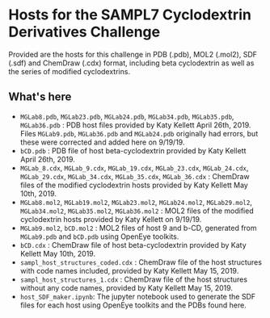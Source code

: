 # Hosts for the SAMPL7 Cyclodextrin Derivatives Challenge

Provided are the hosts for this challenge in PDB (.pdb), MOL2 (.mol2), SDF (.sdf) and ChemDraw (.cdx) format, including beta cyclodextrin as well as the series of modified cyclodextrins.


## What's here

- `MGLab8.pdb`, `MGLab23.pdb`, `MGLab24.pdb`, `MGLab34.pdb`, `MGLab35.pdb`, `MGLab36.pdb` : PDB host files provided by Katy Kellett April 26th, 2019. Files `MGLab9.pdb`, `MGLab36.pdb` and `MGLab24.pdb` originally had errors, but these were corrected and added here on 9/19/19.
- `bCD.pdb` : PDB file of host beta-cyclodextrin provided by Katy Kellett April 26th, 2019.
- `MGLab_8.cdx`, `MGLab_9.cdx`, `MGLab_19.cdx`, `MGLab_23.cdx`, `MGLab_24.cdx`, `MGLab_29.cdx`, `MGLab_34.cdx`, `MGLab_35.cdx`, `MGLab_36.cdx` : ChemDraw files of the modified cyclodextrin hosts provided by Katy Kellett May 10th, 2019.
- `MGLab8.mol2`, `MGLab19.mol2`, `MGLab23.mol2`, `MGLab24.mol2`, `MGLab29.mol2`, `MGLab34.mol2`, `MGLab35.mol2`, `MGLab36.mol2` : MOL2 files of the modified cyclodextrin hosts provided by Katy Kellett on 9/19/19.
- `MGLab9.mol2`, `bCD.mol2` : MOL2 files of host 9 and b-CD, generated from `MGLab9.pdb` and `bCD.pdb` using OpenEye toolkits.
- `bCD.cdx` : ChemDraw file of host beta-cyclodextrin provided by Katy Kellett May 10th, 2019.
- `sampl_host_structures_coded.cdx` : ChemDraw file of the host structures with code names included, provided by Katy Kellett May 15, 2019.
- `sampl_host_structures_1.cdx` : ChemDraw file of the host structures without any code names, provided by Katy Kellett May 15, 2019.
- `host_SDF_maker.ipynb`: The jupyter notebook used to generate the SDF files for each host using OpenEye toolkits and the PDBs found here.
